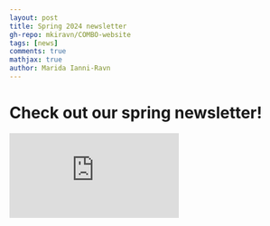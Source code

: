 ```yaml
---
layout: post
title: Spring 2024 newsletter
gh-repo: mkiravn/COMBO-website
tags: [news]
comments: true
mathjax: true
author: Marida Ianni-Ravn
---
```


# Check out our spring newsletter!

<embed src="https://mkiravn.github.io/COMBO-website/spring_news_2024.pdf" type="application/pdf" />
